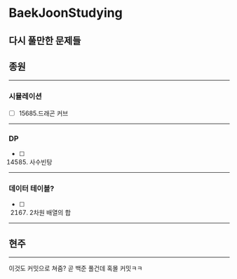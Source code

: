 # BaekJoonStudying

## 다시 풀만한 문제들

## 종원
---

### 시뮬레이션
- [ ] 15685.드래곤 커브


---
### DP
- [ ] 14585. 사수빈탕
---
### 데이터 테이블?
- [ ] 2167. 2차원 배열의 합
---
## 현주
---
이것도 커밋으로 쳐줌?
곧 백준 풀건데 혹몰 커밋ㅋㅋ
